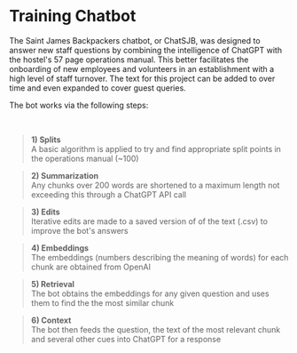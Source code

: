 </br>

# Training Chatbot

The Saint James Backpackers chatbot, or ChatSJB, was designed to answer new staff questions by combining the intelligence of ChatGPT with the hostel's 57 page operations manual. This better facilitates the onboarding of new employees and volunteers in an establishment with a high level of staff turnover. The text for this project can be added to over time and even expanded to cover guest queries. 

The bot works via the following steps:  

</br>

> **1) Splits**  
> A basic algorithm is applied to try and find appropriate split points in the operations manual (~100)

> **2) Summarization**  
> Any chunks over 200 words are shortened to a maximum length not exceeding this through a ChatGPT API call

> **3) Edits**  
> Iterative edits are made to a saved version of of the text (.csv) to improve the bot's answers

> **4) Embeddings**  
> The embeddings (numbers describing the meaning of words) for each chunk are obtained from OpenAI

> **5) Retrieval**    
> The bot obtains the embeddings for any given question and uses them to find the the most similar chunk

> **6) Context**  
> The bot then feeds the question, the text of the most relevant chunk and several other cues into ChatGPT for a response  

</br>
</br>
